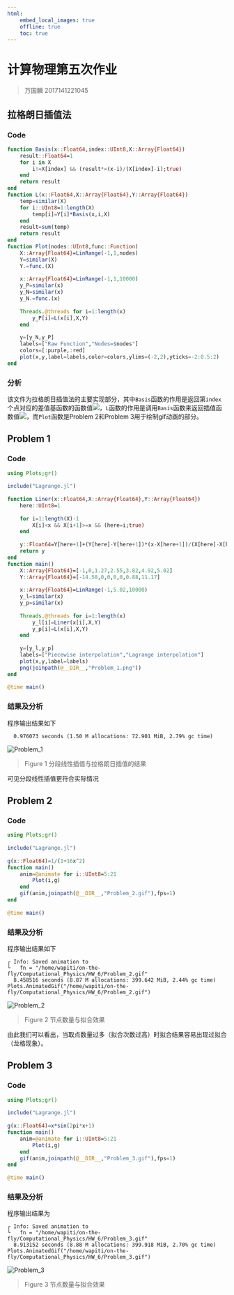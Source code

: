 ```yaml
---
html:
    embed_local_images: true
    offline: true
    toc: true
---  
```

  
# 计算物理第五次作业
  
  
> 万国麟
> 2017141221045
  
## 拉格朗日插值法
  
### Code
  
```julia
function Basis(x::Float64,index::UInt8,X::Array{Float64})
    result::Float64=1
    for i in X
        i!=X[index] && (result*=(x-i)/(X[index]-i);true)
    end
    return result
end
function L(x::Float64,X::Array{Float64},Y::Array{Float64})
    temp=similar(X)
    for i::UInt8=1:length(X)
        temp[i]=Y[i]*Basis(x,i,X)
    end
    result=sum(temp)
    return result
end
function Plot(nodes::UInt8,func::Function)
    X::Array{Float64}=LinRange(-1,1,nodes)
    Y=similar(X)
    Y.=func.(X)
  
    x::Array{Float64}=LinRange(-1,1,10000)
    y_P=similar(x)
    y_N=similar(x)
    y_N.=func.(x)
  
    Threads.@threads for i=1:length(x)
        y_P[i]=L(x[i],X,Y)
    end
  
    y=[y_N,y_P]
    labels=["Raw Function","Nodes=$nodes"]
    colors=[:purple,:red]
    plot(x,y,label=labels,color=colors,ylims=(-2,2),yticks=-2:0.5:2)
end
```  
### 分析
  
该文件为拉格朗日插值法的主要实现部分，其中`Basis`函数的作用是返回第`index`个点对应的差值基函数的函数值<img src="https://latex.codecogs.com/gif.latex?Basis_{index}(x)"/>，`L`函数的作用是调用`Basis`函数来返回插值函数值<img src="https://latex.codecogs.com/gif.latex?Lagrange(x)"/>，而`Plot`函数是Problem 2和Problem 3用于绘制gif动画的部分。
## Problem 1
  
### Code
  
```julia
using Plots;gr()
  
include("Lagrange.jl")
  
function Liner(x::Float64,X::Array{Float64},Y::Array{Float64})
    here::UInt8=1
  
    for i=1:length(X)-1
        X[i]<x && X[i+1]>=x && (here=i;true)
    end
  
    y::Float64=Y[here+1]+(Y[here]-Y[here+1])*(x-X[here+1])/(X[here]-X[here+1])
    return y
end
function main()
    X::Array{Float64}=[-1,0,1.27,2.55,3.82,4.92,5.02]
    Y::Array{Float64}=[-14.58,0,0,0,0,0.88,11.17]
  
    x::Array{Float64}=LinRange(-1,5.02,10000)
    y_l=similar(x)
    y_p=similar(x)
  
    Threads.@threads for i=1:length(x)
        y_l[i]=Liner(x[i],X,Y)
        y_p[i]=L(x[i],X,Y)
    end
  
    y=[y_l,y_p]
    labels=["Piecewise interpolation","Lagrange interpolation"]
    plot(x,y,label=labels)
    png(joinpath(@__DIR__,"Problem_1.png"))
end
  
@time main()
```  
### 结果及分析
  
程序输出结果如下
```
  0.976073 seconds (1.50 M allocations: 72.901 MiB, 2.79% gc time)
```
![Problem_1](Problem_1.png )
>Figure 1 分段线性插值与拉格朗日插值的结果
  
可见分段线性插值更符合实际情况
## Problem 2
  
### Code
  
```julia
using Plots;gr()
  
include("Lagrange.jl")
  
g(x::Float64)=1/(1+16x^2)
function main()
    anim=@animate for i::UInt8=5:21
        Plot(i,g)
    end
    gif(anim,joinpath(@__DIR__,"Problem_2.gif"),fps=1)
end
  
@time main()
```  
### 结果及分析
  
程序输出结果如下
```
┌ Info: Saved animation to 
└   fn = "/home/wapiti/on-the-fly/Computational_Physics/HW_6/Problem_2.gif"
  8.458516 seconds (8.87 M allocations: 399.642 MiB, 2.44% gc time)
Plots.AnimatedGif("/home/wapiti/on-the-fly/Computational_Physics/HW_6/Problem_2.gif")
```
![Problem_2](Problem_2.gif )
>Figure 2 节点数量与拟合效果
  
由此我们可以看出，当取点数量过多（拟合次数过高）时拟合结果容易出现过拟合（龙格现象）。
## Problem 3
  
### Code
  
```julia
using Plots;gr()
  
include("Lagrange.jl")
  
g(x::Float64)=x*sin(2pi*x+1)
function main()
    anim=@animate for i::UInt8=5:21
        Plot(i,g)
    end
    gif(anim,joinpath(@__DIR__,"Problem_3.gif"),fps=1)
end
  
@time main()
```  
### 结果及分析
  
程序输出结果为
```
┌ Info: Saved animation to 
└   fn = "/home/wapiti/on-the-fly/Computational_Physics/HW_6/Problem_3.gif"
  8.913152 seconds (8.88 M allocations: 399.918 MiB, 2.70% gc time)
Plots.AnimatedGif("/home/wapiti/on-the-fly/Computational_Physics/HW_6/Problem_3.gif")
```
![Problem_3](Problem_3.gif )
>Figure 3 节点数量与拟合效果
  